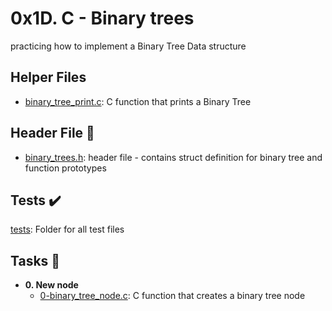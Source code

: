 # 0x1D. C - Binary trees

practicing how to implement a Binary Tree Data structure

## Helper Files

* [binary_tree_print.c](./binary_tree_print.c): C function that prints a Binary Tree

## Header File :file_folder:

* [binary_trees.h](./binary_trees.h): header file - contains struct definition for binary tree and function prototypes

## Tests :heavy_check_mark:

[tests](./tests): Folder for all test files

## Tasks :page_with_curl:

* **0. New node**
  * [0-binary_tree_node.c](./0-binary_tree_node.c): C function that creates a binary tree node
